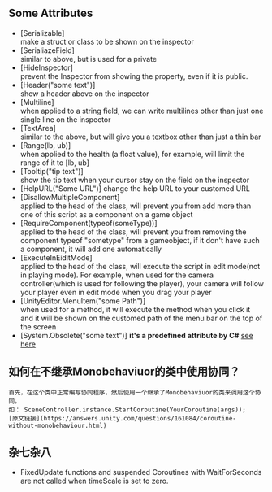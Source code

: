 ## Some Attributes
- \[Serializable\]   
  make a struct or class to be shown on the inspector
- \[SerialiazeField\]  
  similar to above, but is used for a private
- \[HideInspector\]  
   prevent the Inspector
 from showing the property, even if it is public.
- \[Header("some text")\]  
  show a header above on the inspector
- \[Multiline\]  
  when applied to a string field, we can write multilines other than just one single line on the inspector 
- \[TextArea\]  
  similar to the above, but will give you a textbox other than just a thin bar
- \[Range(lb, ub)\]  
  when applied to the health (a float value), for example, will limit the range of it to \[lb, ub\]
- \[Tooltip("tip text")\]  
  show the tip text when your cursor stay on the field on the inspector  
- \[HelpURL("Some URL")\] 
  change the help URL to your customed URL
- \[DisallowMultipleComponent\]  
  applied to the head of the class, will prevent you from add more than one of this script as a component on a game object 
- \[RequireComponent(typeof(someType))\]  
   applied to the head of the class, will prevent you from removing the component typeof "sometype" from a gameobject, if it don't have such a component, it will add one automatically
- \[ExecuteInEiditMode\]  
  applied to the head of the class, will execute the script in edit mode(not in playing mode). For example, when used for the camera controller(which is used for following the player), your camera will follow your player even in edit mode when you drag your player
- \[UnityEditor.MenuItem("some Path")\]  
  when used for a method, it will execute the method when you click it and it will be shown on the customed path of the menu bar on the top of the screen
- \[System.Obsolete("some text")\]
    **it's a predefined attribute by C#** [see here](https://www.cnblogs.com/hans_gis/archive/2011/11/19/2255592.html)
## 如何在不继承Monobehaviuor的类中使用协同？  
	首先，在这个类中正常编写协同程序，然后使用一个继承了Monobehaviuor的类来调用这个协同。  
	如： SceneController.instance.StartCoroutine(YourCoroutine(args));  
	[原文链接](https://answers.unity.com/questions/161084/coroutine-without-monobehaviour.html)
## 杂七杂八  
- FixedUpdate functions and suspended Coroutines with WaitForSeconds are not called when timeScale is set to zero.

